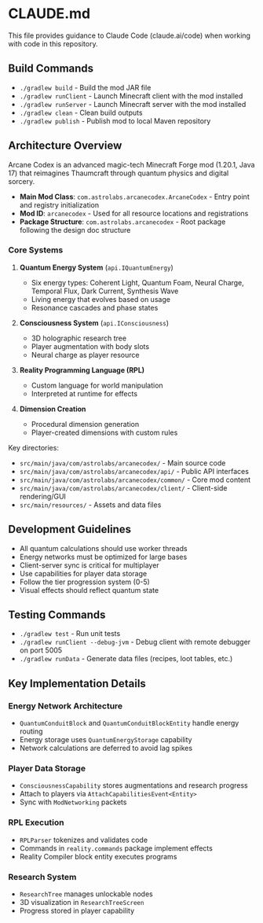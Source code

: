 # CLAUDE.md

This file provides guidance to Claude Code (claude.ai/code) when working with code in this repository.

## Build Commands

- `./gradlew build` - Build the mod JAR file
- `./gradlew runClient` - Launch Minecraft client with the mod installed
- `./gradlew runServer` - Launch Minecraft server with the mod installed
- `./gradlew clean` - Clean build outputs
- `./gradlew publish` - Publish mod to local Maven repository

## Architecture Overview

Arcane Codex is an advanced magic-tech Minecraft Forge mod (1.20.1, Java 17) that reimagines Thaumcraft through quantum physics and digital sorcery.

- **Main Mod Class**: `com.astrolabs.arcanecodex.ArcaneCodex` - Entry point and registry initialization
- **Mod ID**: `arcanecodex` - Used for all resource locations and registrations
- **Package Structure**: `com.astrolabs.arcanecodex` - Root package following the design doc structure

### Core Systems

1. **Quantum Energy System** (`api.IQuantumEnergy`)
   - Six energy types: Coherent Light, Quantum Foam, Neural Charge, Temporal Flux, Dark Current, Synthesis Wave
   - Living energy that evolves based on usage
   - Resonance cascades and phase states

2. **Consciousness System** (`api.IConsciousness`)
   - 3D holographic research tree
   - Player augmentation with body slots
   - Neural charge as player resource

3. **Reality Programming Language (RPL)**
   - Custom language for world manipulation
   - Interpreted at runtime for effects

4. **Dimension Creation**
   - Procedural dimension generation
   - Player-created dimensions with custom rules

Key directories:
- `src/main/java/com/astrolabs/arcanecodex/` - Main source code
- `src/main/java/com/astrolabs/arcanecodex/api/` - Public API interfaces
- `src/main/java/com/astrolabs/arcanecodex/common/` - Core mod content
- `src/main/java/com/astrolabs/arcanecodex/client/` - Client-side rendering/GUI
- `src/main/resources/` - Assets and data files

## Development Guidelines

- All quantum calculations should use worker threads
- Energy networks must be optimized for large bases
- Client-server sync is critical for multiplayer
- Use capabilities for player data storage
- Follow the tier progression system (0-5)
- Visual effects should reflect quantum state

## Testing Commands

- `./gradlew test` - Run unit tests
- `./gradlew runClient --debug-jvm` - Debug client with remote debugger on port 5005
- `./gradlew runData` - Generate data files (recipes, loot tables, etc.)

## Key Implementation Details

### Energy Network Architecture
- `QuantumConduitBlock` and `QuantumConduitBlockEntity` handle energy routing
- Energy storage uses `QuantumEnergyStorage` capability
- Network calculations are deferred to avoid lag spikes

### Player Data Storage
- `ConsciousnessCapability` stores augmentations and research progress
- Attach to players via `AttachCapabilitiesEvent<Entity>`
- Sync with `ModNetworking` packets

### RPL Execution
- `RPLParser` tokenizes and validates code
- Commands in `reality.commands` package implement effects
- Reality Compiler block entity executes programs

### Research System
- `ResearchTree` manages unlockable nodes
- 3D visualization in `ResearchTreeScreen`
- Progress stored in player capability